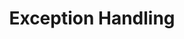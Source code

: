 ---
layout: flashcard-topic
# Main card
title: Exception Handling
main_card_title: Java Exception Handling
main_card_bg: '#6586c3'
# Other cards
card_bg: '#9aacd5'
cards:
  - title: Path Class
    description: Path class represents the path of a file or directory in Java.
  - title: Paths.get()
    description: A method used to create a Path object in Java.
  - title: Predicate
    description: Predicate is a functional interface that takes one argument and returns a boolean.
  - title: BiPredicate
    description: Takes two arguments and returns a boolean.
  - title: Files Class
    description: Provides static utility methods for performing file and directory operations.
  - title: Files.find()
    description: Used to search for files or directories recursively in Java.
  - title: Files.lines()
    description: Read all lines of a file as a Stream using Files.lines() in Java.
  - title: Files.write()
    description: Writes bytes to a file in Java.
---